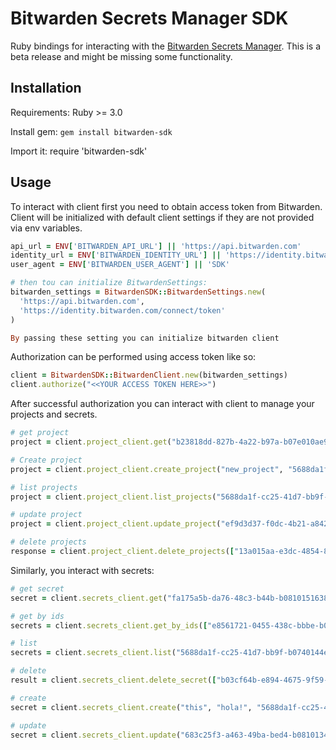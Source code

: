 # Bitwarden Secrets Manager SDK

Ruby bindings for interacting with the [Bitwarden Secrets Manager]. This is a beta release and might be missing some functionality.

## Installation

Requirements: Ruby >= 3.0

Install gem: `gem install bitwarden-sdk`

Import it: require 'bitwarden-sdk'


## Usage

To interact with client first you need to obtain access token from Bitwarden.
Client will be initialized with default client settings if they are not provided
via env variables.

```ruby
api_url = ENV['BITWARDEN_API_URL'] || 'https://api.bitwarden.com'
identity_url = ENV['BITWARDEN_IDENTITY_URL'] || 'https://identity.bitwarden.com'
user_agent = ENV['BITWARDEN_USER_AGENT'] || 'SDK'

# then tou can initialize BitwardenSettings:
bitwarden_settings = BitwardenSDK::BitwardenSettings.new(
  'https://api.bitwarden.com',
  'https://identity.bitwarden.com/connect/token'
)

By passing these setting you can initialize bitwarden client
```

Authorization can be performed using access token like so:
```ruby
client = BitwardenSDK::BitwardenClient.new(bitwarden_settings)
client.authorize("<<YOUR ACCESS TOKEN HERE>>")
```

After successful authorization you can interact with client to manage your projects and secrets.
```ruby
# get project
project = client.project_client.get("b23818dd-827b-4a22-b97a-b07e010ae9d4")

# Create project
project = client.project_client.create_project("new_project", "5688da1f-cc25-41d7-bb9f-b0740144ef1d")

# list projects
project = client.project_client.list_projects("5688da1f-cc25-41d7-bb9f-b0740144ef1d")

# update project
project = client.project_client.update_project("ef9d3d37-f0dc-4b21-a842-b0810129bf02", "test_project_x", "5688da1f-cc25-41d7-bb9f-b0740144ef1d")

# delete projects
response = client.project_client.delete_projects(["13a015aa-e3dc-4854-875a-b08101512d2f"])
```

Similarly, you interact with secrets:
```ruby
# get secret
secret = client.secrets_client.get("fa175a5b-da76-48c3-b44b-b0810151638c")

# get by ids
secrets = client.secrets_client.get_by_ids(["e8561721-0455-438c-bbbe-b0810152f534"])

# list
secrets = client.secrets_client.list("5688da1f-cc25-41d7-bb9f-b0740144ef1d")

# delete
result = client.secrets_client.delete_secret(["b03cf64b-e894-4675-9f59-b0810152abe6", "e8561721-0455-438c-bbbe-b0810152f534"])

# create
secret = client.secrets_client.create("this", "hola!", "5688da1f-cc25-41d7-bb9f-b0740144ef1d", ["ef9d3d37-f0dc-4b21-a842-b0810129bf02"], "blah")

# update
secret = client.secrets_client.update("683c25f3-a463-49ba-bed4-b0810134a7b1", "Title", "my pass", "5688da1f-cc25-41d7-bb9f-b0740144ef1d", ["4647aede-33f1-4ad1-a258-b07a014a48a7"], "supersecret77")
```
[Bitwarden Secrets Manager]: https://bitwarden.com/products/secrets-manager/
